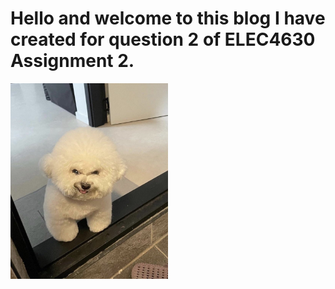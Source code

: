 # Hello and welcome to this blog I have created for question 2 of ELEC4630 Assignment 2.

<img src="../images/meanmugging.jpg" width=50% height=50%>

